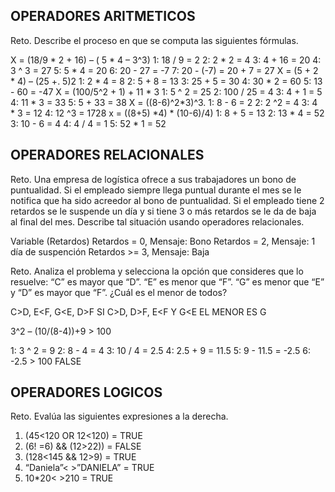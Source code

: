 ## OPERADORES ARITMETICOS
Reto. Describe el proceso en que se computa las siguientes fórmulas.

X = (18/9 * 2 + 16) – ( 5 * 4 – 3^3)
1: 18 / 9 = 2
2: 2 * 2 = 4
3: 4 + 16 = 20
4: 3 ^ 3 = 27
5: 5 * 4 = 20
6: 20 - 27 = -7
7: 20 - (-7) = 20 + 7 = 27
X = (5 + 2 * 4) – (25 +. 5)2
1: 2 * 4 = 8
2: 5 + 8 = 13
3: 25 + 5 = 30
4: 30  * 2 = 60
5: 13 - 60 = -47
X = (100/5^2 + 1) + 11 * 3
1:  5 ^ 2 = 25
2: 100 / 25 = 4
3: 4 + 1 = 5
4: 11 * 3 = 33
5: 5 + 33 = 38
X = ((8-6)^2*3)^3.
1: 8 - 6 = 2
2: 2 ^2 = 4
3: 4 * 3 = 12
4: 12 ^3 = 1728
x = ((8+5) *4) * (10-6)/4) 
1:  8 + 5 = 13
2: 13 * 4 = 52
3: 10 - 6 = 4
4: 4 / 4 = 1
5: 52 * 1 = 52

## OPERADORES RELACIONALES
Reto. Una empresa de logística ofrece a sus trabajadores un bono de
puntualidad. Si el empleado siempre llega puntual durante el mes se le
notifica que ha sido acreedor al bono de puntualidad. Si el empleado tiene
2 retardos se le suspende un día y si tiene 3 o más retardos se le da de
baja al final del mes. Describe tal situación usando operadores
relacionales.

Variable (Retardos)
Retardos = 0, Mensaje: Bono
Retardos = 2, Mensaje: 1 día de suspención
Retardos >= 3, Mensaje: Baja 

Reto. Analiza el problema y selecciona la opción que consideres que lo
resuelve:
“C” es mayor que “D”. “E” es menor que “F”. “G” es menor que “E” y “D” es
mayor que “F”. ¿Cuál es el menor de todos?

C>D, E<F, G<E, D>F
SI C>D, D>F, E<F Y G<E
EL MENOR ES G

3^2 – (10/(8-4))+9 > 100 

1: 3 ^ 2 = 9
2: 8 - 4 = 4
3: 10 / 4 = 2.5
4: 2.5 + 9 = 11.5
5: 9 - 11.5 = -2.5
6: -2.5 > 100 FALSE
  
## OPERADORES LOGICOS
Reto. Evalúa las siguientes expresiones a la derecha.
1) (45<120 OR 12<120) = TRUE
2) (6! =6) && (12>22)) = FALSE
3) (128<145 && 12>9) = TRUE
4) “Daniela”< >”DANIELA” = TRUE
5) 10*20< >210 = TRUE

